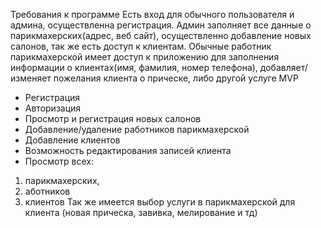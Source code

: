 Требования к программе
Есть вход для обычного пользователя и админа, осуществленна регистрация.
Админ заполняет все данные о парикмахерских(адрес, веб сайт), осуществленно добавление новых салонов, так же есть доступ к клиентам.
Обычные работник парикмахерской имеет доступ к приложению для заполнения информации о клиентах(имя, фамилия, номер телефона), добавляет/изменяет пожелания клиента о прическе, либо другой услуге
MVP
- Регистрация
- Авторизация
- Просмотр и регистрация новых салонов
- Добавление/удаление работников парикмахерской
- Добавление клиентов
- Возможность редактирования записей клиента
- Просмотр всех:
1) парикмахерских,
2) аботников
3) клиентов
  Так же имеется выбор услуги в парикмахерской для клиента (новая прическа, завивка, мелирование и тд)
